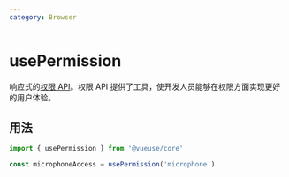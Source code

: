 ```yaml
---
category: Browser
---
```


# usePermission

响应式的[权限 API](https://developer.mozilla.org/en-US/docs/Web/API/Permissions_API)。权限 API 提供了工具，使开发人员能够在权限方面实现更好的用户体验。

## 用法

```ts
import { usePermission } from '@vueuse/core'

const microphoneAccess = usePermission('microphone')
```
